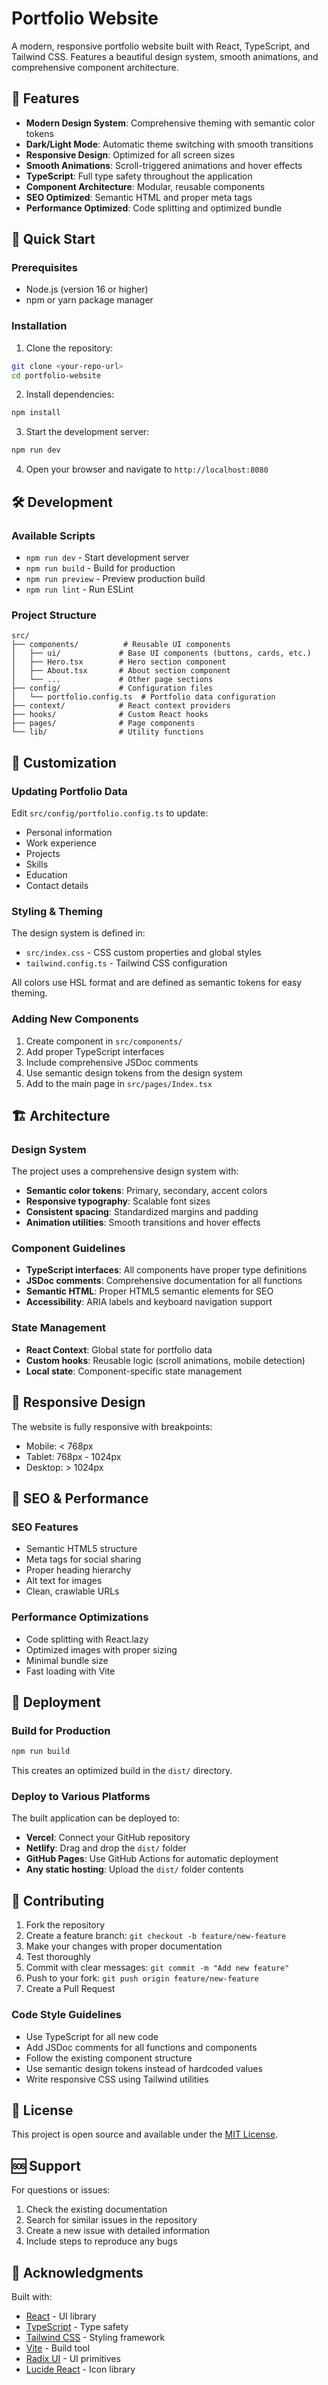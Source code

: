 # Portfolio Website

A modern, responsive portfolio website built with React, TypeScript, and Tailwind CSS. Features a beautiful design system, smooth animations, and comprehensive component architecture.

## 🌟 Features

- **Modern Design System**: Comprehensive theming with semantic color tokens
- **Dark/Light Mode**: Automatic theme switching with smooth transitions
- **Responsive Design**: Optimized for all screen sizes
- **Smooth Animations**: Scroll-triggered animations and hover effects
- **TypeScript**: Full type safety throughout the application
- **Component Architecture**: Modular, reusable components
- **SEO Optimized**: Semantic HTML and proper meta tags
- **Performance Optimized**: Code splitting and optimized bundle

## 🚀 Quick Start

### Prerequisites

- Node.js (version 16 or higher)
- npm or yarn package manager

### Installation

1. Clone the repository:
```bash
git clone <your-repo-url>
cd portfolio-website
```

2. Install dependencies:
```bash
npm install
```

3. Start the development server:
```bash
npm run dev
```

4. Open your browser and navigate to `http://localhost:8080`

## 🛠️ Development

### Available Scripts

- `npm run dev` - Start development server
- `npm run build` - Build for production
- `npm run preview` - Preview production build
- `npm run lint` - Run ESLint

### Project Structure

```
src/
├── components/          # Reusable UI components
│   ├── ui/             # Base UI components (buttons, cards, etc.)
│   ├── Hero.tsx        # Hero section component
│   ├── About.tsx       # About section component
│   └── ...             # Other page sections
├── config/             # Configuration files
│   └── portfolio.config.ts  # Portfolio data configuration
├── context/            # React context providers
├── hooks/              # Custom React hooks
├── pages/              # Page components
└── lib/                # Utility functions
```

## 🎨 Customization

### Updating Portfolio Data

Edit `src/config/portfolio.config.ts` to update:
- Personal information
- Work experience
- Projects
- Skills
- Education
- Contact details

### Styling & Theming

The design system is defined in:
- `src/index.css` - CSS custom properties and global styles
- `tailwind.config.ts` - Tailwind CSS configuration

All colors use HSL format and are defined as semantic tokens for easy theming.

### Adding New Components

1. Create component in `src/components/`
2. Add proper TypeScript interfaces
3. Include comprehensive JSDoc comments
4. Use semantic design tokens from the design system
5. Add to the main page in `src/pages/Index.tsx`

## 🏗️ Architecture

### Design System

The project uses a comprehensive design system with:
- **Semantic color tokens**: Primary, secondary, accent colors
- **Responsive typography**: Scalable font sizes
- **Consistent spacing**: Standardized margins and padding
- **Animation utilities**: Smooth transitions and hover effects

### Component Guidelines

- **TypeScript interfaces**: All components have proper type definitions
- **JSDoc comments**: Comprehensive documentation for all functions
- **Semantic HTML**: Proper HTML5 semantic elements for SEO
- **Accessibility**: ARIA labels and keyboard navigation support

### State Management

- **React Context**: Global state for portfolio data
- **Custom hooks**: Reusable logic (scroll animations, mobile detection)
- **Local state**: Component-specific state management

## 📱 Responsive Design

The website is fully responsive with breakpoints:
- Mobile: < 768px
- Tablet: 768px - 1024px
- Desktop: > 1024px

## 🎯 SEO & Performance

### SEO Features
- Semantic HTML5 structure
- Meta tags for social sharing
- Proper heading hierarchy
- Alt text for images
- Clean, crawlable URLs

### Performance Optimizations
- Code splitting with React.lazy
- Optimized images with proper sizing
- Minimal bundle size
- Fast loading with Vite

## 🔧 Deployment

### Build for Production

```bash
npm run build
```

This creates an optimized build in the `dist/` directory.

### Deploy to Various Platforms

The built application can be deployed to:
- **Vercel**: Connect your GitHub repository
- **Netlify**: Drag and drop the `dist/` folder
- **GitHub Pages**: Use GitHub Actions for automatic deployment
- **Any static hosting**: Upload the `dist/` folder contents

## 🤝 Contributing

1. Fork the repository
2. Create a feature branch: `git checkout -b feature/new-feature`
3. Make your changes with proper documentation
4. Test thoroughly
5. Commit with clear messages: `git commit -m "Add new feature"`
6. Push to your fork: `git push origin feature/new-feature`
7. Create a Pull Request

### Code Style Guidelines

- Use TypeScript for all new code
- Add JSDoc comments for all functions and components
- Follow the existing component structure
- Use semantic design tokens instead of hardcoded values
- Write responsive CSS using Tailwind utilities

## 📄 License

This project is open source and available under the [MIT License](LICENSE).

## 🆘 Support

For questions or issues:
1. Check the existing documentation
2. Search for similar issues in the repository
3. Create a new issue with detailed information
4. Include steps to reproduce any bugs

## 🙏 Acknowledgments

Built with:
- [React](https://reactjs.org/) - UI library
- [TypeScript](https://www.typescriptlang.org/) - Type safety
- [Tailwind CSS](https://tailwindcss.com/) - Styling framework
- [Vite](https://vitejs.dev/) - Build tool
- [Radix UI](https://www.radix-ui.com/) - UI primitives
- [Lucide React](https://lucide.dev/) - Icon library